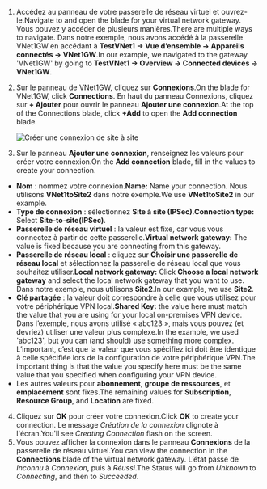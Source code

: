 1. <span data-ttu-id="9059a-101">Accédez au panneau de votre passerelle de réseau virtuel et ouvrez-le.</span><span class="sxs-lookup"><span data-stu-id="9059a-101">Navigate to and open the blade for your virtual network gateway.</span></span> <span data-ttu-id="9059a-102">Vous pouvez y accéder de plusieurs manières.</span><span class="sxs-lookup"><span data-stu-id="9059a-102">There are multiple ways to navigate.</span></span> <span data-ttu-id="9059a-103">Dans notre exemple, nous avons accédé à la passerelle VNet1GW en accédant à **TestVNet1 -> Vue d’ensemble -> Appareils connectés -> VNet1GW**.</span><span class="sxs-lookup"><span data-stu-id="9059a-103">In our example, we navigated to the gateway 'VNet1GW' by going to **TestVNet1 -> Overview -> Connected devices -> VNet1GW**.</span></span>
2. <span data-ttu-id="9059a-104">Sur le panneau de VNet1GW, cliquez sur **Connexions**.</span><span class="sxs-lookup"><span data-stu-id="9059a-104">On the blade for VNet1GW, click **Connections**.</span></span> <span data-ttu-id="9059a-105">En haut du panneau Connexions, cliquez sur **+ Ajouter** pour ouvrir le panneau **Ajouter une connexion**.</span><span class="sxs-lookup"><span data-stu-id="9059a-105">At the top of the Connections blade, click **+Add** to open the **Add connection** blade.</span></span>

    ![Créer une connexion de site à site](./media/vpn-gateway-add-site-to-site-connection-s2s-rm-portal-include/connection1.png)

3. <span data-ttu-id="9059a-107">Sur le panneau **Ajouter une connexion**, renseignez les valeurs pour créer votre connexion.</span><span class="sxs-lookup"><span data-stu-id="9059a-107">On the **Add connection** blade, fill in the values to create your connection.</span></span>

  - <span data-ttu-id="9059a-108">**Nom** : nommez votre connexion.</span><span class="sxs-lookup"><span data-stu-id="9059a-108">**Name:** Name your connection.</span></span> <span data-ttu-id="9059a-109">Nous utilisons **VNet1toSite2** dans notre exemple.</span><span class="sxs-lookup"><span data-stu-id="9059a-109">We use **VNet1toSite2** in our example.</span></span>
  - <span data-ttu-id="9059a-110">**Type de connexion** : sélectionnez **Site à site (IPSec)**.</span><span class="sxs-lookup"><span data-stu-id="9059a-110">**Connection type:** Select **Site-to-site(IPSec)**.</span></span>
  - <span data-ttu-id="9059a-111">**Passerelle de réseau virtuel** : la valeur est fixe, car vous vous connectez à partir de cette passerelle.</span><span class="sxs-lookup"><span data-stu-id="9059a-111">**Virtual network gateway:** The value is fixed because you are connecting from this gateway.</span></span>
  - <span data-ttu-id="9059a-112">**Passerelle de réseau local** : cliquez sur **Choisir une passerelle de réseau local** et sélectionnez la passerelle de réseau local que vous souhaitez utiliser.</span><span class="sxs-lookup"><span data-stu-id="9059a-112">**Local network gateway:** Click **Choose a local network gateway** and select the local network gateway that you want to use.</span></span> <span data-ttu-id="9059a-113">Dans notre exemple, nous utilisons **Site2**.</span><span class="sxs-lookup"><span data-stu-id="9059a-113">In our example, we use **Site2**.</span></span>
  - <span data-ttu-id="9059a-114">**Clé partagée** : la valeur doit correspondre à celle que vous utilisez pour votre périphérique VPN local.</span><span class="sxs-lookup"><span data-stu-id="9059a-114">**Shared Key:** the value here must match the value that you are using for your local on-premises VPN device.</span></span> <span data-ttu-id="9059a-115">Dans l’exemple, nous avons utilisé « abc123 », mais vous pouvez (et devriez) utiliser une valeur plus complexe.</span><span class="sxs-lookup"><span data-stu-id="9059a-115">In the example, we used 'abc123', but you can (and should) use something more complex.</span></span> <span data-ttu-id="9059a-116">L’important, c’est que la valeur que vous spécifiez ici doit être identique à celle spécifiée lors de la configuration de votre périphérique VPN.</span><span class="sxs-lookup"><span data-stu-id="9059a-116">The important thing is that the value you specify here must be the same value that you specified when configuring your VPN device.</span></span>
  - <span data-ttu-id="9059a-117">Les autres valeurs pour **abonnement**, **groupe de ressources**, et **emplacement** sont fixes.</span><span class="sxs-lookup"><span data-stu-id="9059a-117">The remaining values for **Subscription**, **Resource Group**, and **Location** are fixed.</span></span>

4. <span data-ttu-id="9059a-118">Cliquez sur **OK** pour créer votre connexion.</span><span class="sxs-lookup"><span data-stu-id="9059a-118">Click **OK** to create your connection.</span></span> <span data-ttu-id="9059a-119">Le message *Création de la connexion* clignote à l'écran.</span><span class="sxs-lookup"><span data-stu-id="9059a-119">You'll see *Creating Connection* flash on the screen.</span></span>
5. <span data-ttu-id="9059a-120">Vous pouvez afficher la connexion dans le panneau **Connexions** de la passerelle de réseau virtuel.</span><span class="sxs-lookup"><span data-stu-id="9059a-120">You can view the connection in the **Connections** blade of the virtual network gateway.</span></span> <span data-ttu-id="9059a-121">L’état passe de *Inconnu* à *Connexion*, puis à *Réussi*.</span><span class="sxs-lookup"><span data-stu-id="9059a-121">The Status will go from *Unknown* to *Connecting*, and then to *Succeeded*.</span></span>